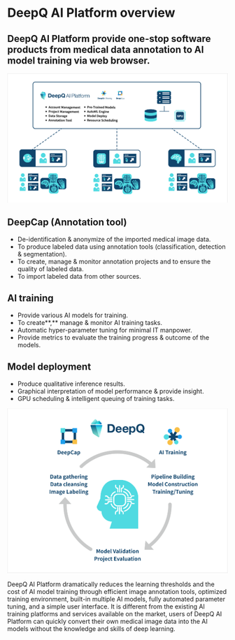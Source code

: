 # DeepQ AI Platform overview

## DeepQ AI Platform provide one-stop software products from medical data annotation to AI model training via web browser.

![](<../.gitbook/assets/1-000001 (3) (2).png>)

## **DeepCap (Annotation tool)**

* De-identification & anonymize of the imported medical image data.
* To produce labeled data using annotation tools (classification, detection & segmentation).
* To create, manage & monitor annotation projects and to ensure the quality of labeled data.
* To import labeled data from other sources.

## **AI training**

* Provide various AI models for training.
* To create**,** manage & monitor AI training tasks.
* Automatic hyper-parameter tuning for minimal IT manpower.
* Provide metrics to evaluate the training progress & outcome of the models.

## **Model deployment**

* Produce qualitative inference results.
* Graphical interpretation of model performance & provide insight.
* GPU scheduling & intelligent queuing of training tasks.

![](../.gitbook/assets/1-000002.png)

DeepQ AI Platform dramatically reduces the learning thresholds and the cost of AI model training through efficient image annotation tools, optimized training environment, built-in multiple AI models, fully automated parameter tuning, and a simple user interface. It is different from the existing AI training platforms and services available on the market, users of DeepQ AI Platform can quickly convert their own medical image data into the AI models without the knowledge and skills of deep learning.
